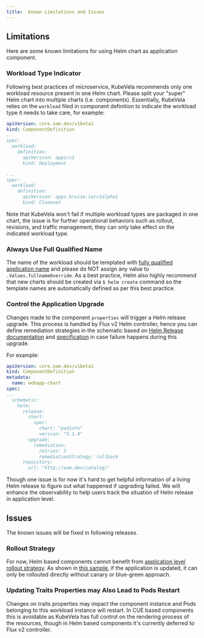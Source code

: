 ```yaml
---
title:  Known Limitations and Issues
---
```


## Limitations

Here are some known limitations for using Helm chart as application component.

### Workload Type Indicator

Following best practices of microservice, KubeVela recommends only one workload resource present in one Helm chart. Please split your "super" Helm chart into multiple charts (i.e. components). Essentially, KubeVela relies on the `workload` filed in component definition to indicate the workload type it needs to take care, for example:

```yaml
apiVersion: core.oam.dev/v1beta1
kind: ComponentDefinition
...
spec:
  workload:
    definition:
      apiVersion: apps/v1
      kind: Deployment
```
```yaml
...
spec:
  workload:
    definition:
      apiVersion: apps.kruise.io/v1alpha1
      kind: Cloneset
```

 Note that KubeVela won't fail if multiple workload types are packaged in one chart, the issue is for further operational behaviors such as rollout, revisions, and traffic management, they can only take effect on the indicated workload type.

### Always Use Full Qualified Name

The name of the workload should be templated with [fully qualified application name](https://github.com/helm/helm/blob/543364fba59b0c7c30e38ebe0f73680db895abb6/pkg/chartutil/create.go#L415) and please do NOT assign any value to `.Values.fullnameOverride`. As a best practice, Helm also highly recommend that new charts should be created via `$ helm create` command so the template names are automatically defined as per this best practice.

### Control the Application Upgrade

Changes made to the component `properties` will trigger a Helm release upgrade. This process is handled by Flux v2 Helm controller, hence you can define remediation
strategies in the schematic based on [Helm Release
documentation](https://github.com/fluxcd/helm-controller/blob/main/docs/api/helmrelease.md#upgraderemediation)
and [specification](https://toolkit.fluxcd.io/components/helm/helmreleases/#configuring-failure-remediation) 
in case failure happens during this upgrade.

For example:
```yaml
apiVersion: core.oam.dev/v1beta1
kind: ComponentDefinition
metadata:
  name: webapp-chart
spec:
...
  schematic:
    helm:
      release:
        chart:
          spec:
            chart: "podinfo"
            version: "5.1.4"
        upgrade:
          remediation:
            retries: 3 
            remediationStrategy: rollback
      repository:
        url: "http://oam.dev/catalog/"

```

Though one issue is for now it's hard to get helpful information of a living Helm release to figure out what happened if upgrading failed. We will enhance the observability to help users track the situation of Helm release in application level.

## Issues

The known issues will be fixed in following releases.

### Rollout Strategy

For now, Helm based components cannot benefit from [application level rollout strategy](https://github.com/oam-dev/kubevela/blob/master/design/vela-core/rollout-design.md#applicationdeployment-workflow). As shown in [this sample](./trait#update-an-applicatiion), if the application is updated, it can only be rollouted directly without canary or blue-green approach.

### Updating Traits Properties may Also Lead to Pods Restart

Changes on traits properties may impact the component instance and Pods belonging to this workload instance will restart. In CUE based components this is avoidable as KubeVela has full control on the rendering process of the resources, though in Helm based components it's currently deferred to Flux v2 controller.
